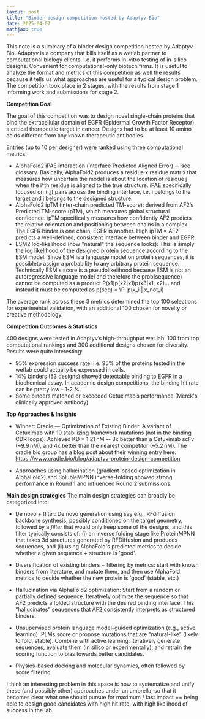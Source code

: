 ```yaml
---
layout: post
title: "Binder design competition hosted by Adaptyv Bio"
date: 2025-04-07
mathjax: true
---
```


This note is a summary of a binder design competition hosted by Adaptyv Bio. Adaptyv is a company that bills itself as a wetlab partner to computational biology clients, i.e. it performs in-vitro testing of in-silico designs. Convenient for computational-only biotech firms. It is useful to analyze the format and metrics of this competition as well the results because it tells us what approaches are useful for a typical design problem. The competition took place in 2 stages, with the results from stage 1 informing work and submissions for stage 2. 

**Competition Goal**

The goal of this competition was to design novel single-chain proteins that bind the extracellular domain of EGFR (Epidermal Growth Factor Receptor), a critical therapeutic target in cancer. Designs had to be at least 10 amino acids different from any known therapeutic antibodies.

Entries (up to 10 per designer) were ranked using three computational metrics:

- AlphaFold2 iPAE interaction (interface Predicted Aligned Error) -- see glossary. Basically, AlphaFold2 produces a residue x residue matrix that measures how uncertain the model is about the location of residue j when the i^th residue is aligned to the true structure. iPAE specifically focused on (i,j) pairs across the binding interface, i.e. i belongs to the target and j belongs to the designed structure. 
- AlphaFold2 ipTM (inter-chain predicted TM-score): derived from AF2’s Predicted TM-score (pTM), which measures global structural confidence. ipTM specifically measures how confidently AF2 predicts the relative orientation and positioning between chains in a complex. The EGFR binder is one chain, EGFR is another. High ipTM = AF2 predicts a well-defined, consistent interface between binder and EGFR.
- ESM2 log-likelihood (how "natural" the sequence looks): This is simply the log likelihood of the designed protein sequence according to the ESM model. Since ESM is a language model on protein sequences, it is possibleto assign a probability to any arbitrary protein sequence. Technically ESM's score is a pseudolikelihood because ESM is not an autoregressive language model and therefore the prob(sequence) cannot be computed as a product P(x1)p(x2|x1)p(x3|x1, x2)... and instead it must be computed as p(seq) = \Pi p(x_i | x_not_i)

The average rank across these 3 metrics determined the top 100 selections for experimental validation, with an additional 100 chosen for novelty or creative methodology.

**Competition Outcomes & Statistics**

400 designs were tested in Adaptyv’s high-throughput wet lab: 100 from top computational rankings and 300 additional designs chosen for diversity. Results were quite interesting:

- 95% expression success rate: i.e. 95% of the proteins tested in the wetlab could actually be expressed in cells. 
- 14% binders (53 designs) showed detectable binding to EGFR in a biochemical assay. In academic design competitions, the binding hit rate can be pretty low - 1-2 %. 
- Some binders matched or exceeded Cetuximab’s performance (Merck's clinically approved antibody)


**Top Approaches & Insights**
- Winner: Cradle — Optimization of Existing Binder. A variant of Cetuximab with 10 stabilizing framework mutations (not in the binding CDR loops). Achieved KD = 1.21 nM -- 8x better than a Cetuximab scFv (~9.9 nM), and 4x better than the nearest competitor (~5.2 nM). The cradle.bio group has a blog post about their winning entry here: https://www.cradle.bio/blog/adaptyv-protein-design-competition

- Approaches using hallucination (gradient-based optimization in AlphaFold2) and SolubleMPNN inverse-folding showed strong performance in Round 1 and influenced Round 2 submissions.


**Main design strategies**
The main design strategies can broadly be categorized into:

- De novo + fliter: De novo generation using say e.g., RFdiffusion backbone synthesis, possibly conditioned on the target geometry, followed by a _filter_ that would only keep some of the designs, and this filter typically consists of: (i) an inverse folding stage like ProteinMPNN that takes 3d structures generated by RFDiffusion and produces sequences, and (ii) using AlphaFold's predicted metrics to decide whether a given sequence + structure is 'good'. 

- Diversification of existing binders + filtering by metrics: start with known binders from literature, and mutate them, and then use AlphaFold metrics to decide whether the new protein is 'good' (stable, etc.)

- Hallucination via AlphaFold2 optimization: Start from a random or partially defined sequence. Iteratively optimize the sequence so that AF2 predicts a folded structure with the desired binding interface. This “hallucinates” sequences that AF2 consistently interprets as structured binders.

- Unsupervised protein language model–guided optimization (e.g., active learning): PLMs score or propose mutations that are “natural-like” (likely to fold, stable). Combine with active learning: iteratively generate sequences, evaluate them (in silico or experimentally), and retrain the scoring function to bias towards better candidates.

- Physics-based docking and molecular dynamics, often followed by score filtering

I think an interesting problem in this space is how to systematize and unify these (and possibly other) approaches under an umbrella, so that it becomes clear what one should pursue for maximum / fast impact == being able to design good candidates with high hit rate, with high likelihood of success in the lab. 




